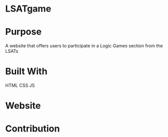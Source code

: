 # LSATgame

# Purpose

A website that offers users to participate in a Logic Games section from the LSATs

# Built With

HTML
CSS
JS

# Website



# Contribution
